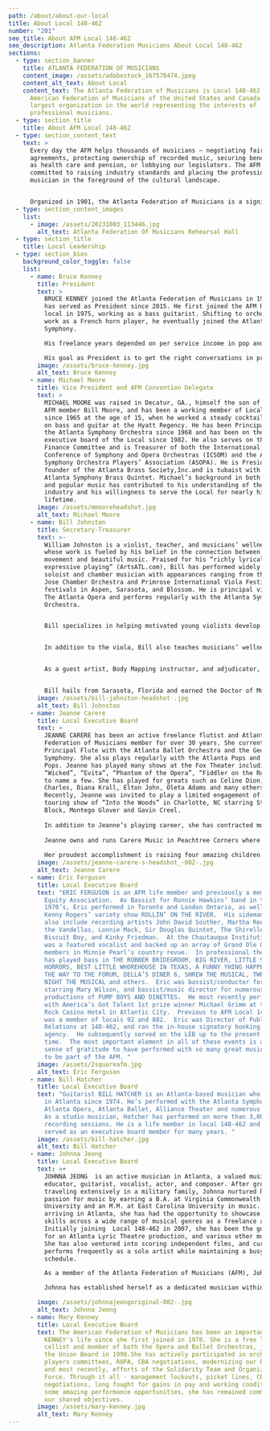 ```yaml
---
path: /about/about-our-local
title: About Local 148-462
number: "201"
seo_title: About AFM Local 148-462
seo_description: Atlanta Federation Musicians About Local 148-462
sections:
  - type: section_banner
    title: ATLANTA FEDERATION OF MUSICIANS
    content_image: /assets/adobestock_167578474.jpeg
    content_alt_text: About Local
    content_text: The Atlanta Federation of Musicians is Local 148-462 of the
      American Federation of Musicians of the United States and Canada – the
      largest organization in the world representing the interests of
      professional musicians.
  - type: section_title
    title: About AFM Local 148-462
  - type: section_content_text
    text: >
      Every day the AFM helps thousands of musicians — negotiating fair
      agreements, protecting ownership of recorded music, securing benefits such
      as health care and pension, or lobbying our legislators. The AFM is
      committed to raising industry standards and placing the professional
      musician in the foreground of the cultural landscape.


      Organized in 1901, the Atlanta Federation of Musicians is a significant chapter of the AFM representing around 700 musicians throughout Georgia, including the metropolitan areas of Atlanta, Athens, Augusta, Columbus and Macon. Our professional members perform every imaginable style of music – including blues, classical, country, ethnic/world music, hip-hop, jazz, rap, rock, soul.
  - type: section_content_images
    list:
      - image: /assets/20231003_113446.jpg
        alt_text: Atlanta Federation Of Musicians Rehearsal Hall
  - type: section_title
    title: Local Leadership
  - type: section_bios
    background_color_toggle: false
    list:
      - name: Bruce Kenney
        title: President
        text: >
          BRUCE KENNEY joined the Atlanta Federation of Musicians in 1985, and
          has served as President since 2015. He first joined the AFM Houston
          local in 1975, working as a bass guitarist. Shifting to orchestral
          work as a French horn player, he eventually joined the Atlanta
          Symphony. 

          His freelance years depended on per service income in pop and classical performance. Working freelancers in all genres stand to benefit greatly from collaborative thinking, and the AFM provides the needed structure. For specific workplaces, AFM collective bargaining agreements further solidify terms of employment. 

          His goal as President is to get the right conversations in progress so that musicians can decide how best to deal with the concerns of their professional lives. He encourages the Board to examine, with an open mind, ways to identify and inspire these voices. 
        image: /assets/bruce-kenney.jpg
        alt_text: Bruce Kenney
      - name: Michael Moore
        title: Vice President and AFM Convention Delegate
        text: >
          MICHAEL MOORE was raised in Decatur, GA., himself the son of long-time
          AFM member Bill Moore, and has been a working member of Local 148-462
          since 1965 at the age of 15, when he worked a steady cocktail hour job
          on bass and guitar at the Hyatt Regency. He has been Principal Tuba in
          the Atlanta Symphony Orchestra since 1968 and has been on the
          executive board of the Local since 1982. He also serves on the Local’s
          Finance Committee and is Treasurer of both the International
          Conference of Symphony and Opera Orchestras (ICSOM) and the Atlanta
          Symphony Orchestra Players’ Association (ASOPA). He is President and
          founder of the Atlanta Brass Society,Inc.and is tubaist with the
          Atlanta Symphony Brass Quintet. Michael’s background in both classical
          and popular music has contributed to his understanding of the music
          industry and his willingness to serve the Local for nearly his
          lifetime. 
        image: /assets/mmooreheadshot.jpg
        alt_text: Michael Moore
      - name: Bill Johnston
        title: Secretary-Treasurer
        text: >-
          William Johnston is a violist, teacher, and musicians’ wellness expert
          whose work is fueled by his belief in the connection between beautiful
          movement and beautiful music. Praised for his “richly lyrical tone and
          expressive playing” (ArtsATL.com), Bill has performed widely as a
          soloist and chamber musician with appearances ranging from the San
          Jose Chamber Orchestra and Primrose International Viola Festival to
          festivals in Aspen, Sarasota, and Blossom. He is principal violist of
          The Atlanta Opera and performs regularly with the Atlanta Symphony
          Orchestra. 


          Bill specializes in helping motivated young violists develop into accomplished players who set ambitious goals and achieve them. Student successes include admission as viola majors to schools such as Indiana University, Boston University, and the Peabody Institute. He has served on the faculty at the University of Florida, and currently teaches in his private studio in Atlanta, coaches chamber music, and regularly presents masterclasses.


          In addition to the viola, Bill also teaches musicians’ wellness. Clients ranging from middle school students to professional orchestral musicians and university professors have taken his Body Mapping courses to improve their quality of movement, enhance performance, and avoid injuries. He offers both in-person and online Body Mapping instruction in many formats, including private lessons, group courses, and guest workshops.


          As a guest artist, Body Mapping instructor, and adjudicator, Bill has worked with musicians at more than forty universities, schools, and festivals including the Cleveland Institute of Music, Florida State University, University of Toronto, as well as the American Viola Society Festival. He often works with institutions to present tailored residencies that combine viola master classes and Body Mapping teaching, as well as solo and chamber performances.


          Bill hails from Sarasota, Florida and earned the Doctor of Musical Arts Degree from the Cleveland Institute of Music. In his free time you may find him practicing Aikido or exploring Atlanta’s many wonderful parks with his Basset Hound.
        image: /assets/bill-johnston-headshot-.jpg
        alt_text: Bill Johnston
      - name: Jeanne Carere
        title: Local Executive Board
        text: >
          JEANNE CARERE has been an active freelance flutist and Atlanta
          Federation of Musicians member for over 30 years. She currently plays
          Principal Flute with the Atlanta Ballet Orchestra and the Georgia
          Symphony. She also plays regularly with the Atlanta Pops and Pullman
          Pops. Jeanne has played many shows at the Fox Theater including
          “Wicked”, “Evita”, “Phantom of the Opera”, “Fiddler on the Roof”, just
          to name a few. She has played for greats such as Celine Dion, Ray
          Charles, Diana Krall, Elton John, Oleta Adams and many others.
          Recently, Jeanne was invited to play a limited engagement of the
          touring show of “Into the Woods” in Charlotte, NC starring Stephanie
          Block, Montego Glover and Gavin Creel.  
           
          In addition to Jeanne’s playing career, she has contracted musicians for Pullman Pops at Pullman Yards, The Eagles “Hotel California” Tour in Atlanta in 2022 at State Farm Arena, operatic sensation Jessye Norman, and many other single engagements in greater Atlanta.  
           
          Jeanne owns and runs Carere Music in Peachtree Corners where she maintains a successful Flute studio and provides a space for other music teachers in the area.  
           
          Her proudest accomplishment is raising four amazing children.
        image: /assets/jeanne-carere-s-headshot_-002-.jpg
        alt_text: Jeanne Carere
      - name: Eric Ferguson
        title: Local Executive Board
        text: "ERIC FERGUSON is an AFM life member and previously a member of Actor’s
          Equity Association.  As Bassist for Ronnie Hawkins’ band in the early
          1970’s, Eric performed in Toronto and London Ontario, as well as on
          Kenny Rogers’ variety show ROLLIN’ ON THE RIVER.  His sideman credits
          also include recording artists John David Souther, Martha Reeves and
          the Vandellas, Lonnie Mack, Sir Douglas Quintet, The Shirelles, King
          Biscuit Boy, and Kinky Friedman.  At the Chautauqua Institution, Eric
          was a featured vocalist and backed up an array of Grand Ole Opry
          members in Minnie Pearl’s country revue.  In professional theatre, he
          has played bass in THE ROBBER BRIDEGROOM, BIG RIVER, LITTLE SHOP OF
          HORRORS, BEST LITTLE WHOREHOUSE IN TEXAS, A FUNNY YHING HAPPENED ON
          THE WAY TO THE FORUM, DELLA’S DINER 6, SHREW THE MUSICAL, TWELFTH
          NIGHT THE MUSICAL and others.  Eric was bassist/conductor for BEEHIVE
          starring Mary Wilson, and bassist/music director for numerous
          productions of PUMP BOYS AND DINETTES.  He most recently performed
          with America’s Got Talent 1st prize winner Michael Grimm at the Hard
          Rock Casino Hotel in Atlantic City.  Previous to AFM Local 148-462, he
          was a member of locals 92 and 802.  Eric was Director of Public
          Relations at 148-462, and ran the in-house signatory booking
          agency.  He subsequently served on the LEB up to the present
          time.  The most important element in all of these events is a deep
          sense of gratitude to have performed with so many great musicians, and
          to be part of the AFM. "
        image: /assets/2squareafm.jpg
        alt_text: Eric Ferguson
      - name: Bill Hatcher
        title: Local Executive Board
        text: "Guitarist BILL HATCHER is an Atlanta-based musician who’s been performing
          in Atlanta since 1974. He’s performed with the Atlanta Symphony,
          Atlanta Opera, Atlanta Ballet, Alliance Theater and numerous others.
          As a studio musician, Hatcher has performed on more than 3,000 local
          recording sessions. He is a life member in local 148-462 and has
          served as an executive board member for many years. "
        image: /assets/bill-hatcher.jpg
        alt_text: Bill Hatcher
      - name: Johnna Jeong
        title: Local Executive Board
        text: >+
          JOHNNA JEONG  is an active musician in Atlanta, a valued music
          educator, guitarist, vocalist, actor, and composer. After growing up
          traveling extensively in a military family, Johnna nurtured her
          passion for music by earning a B.A. at Virginia Commonwealth
          University and an M.M. at East Carolina University in music. Upon
          arriving in Atlanta, she has had the opportunity to showcase her
          skills across a wide range of musical genres as a freelance artist.
          Initially joining  Local 148-462 in 2007, she has been the guitarist
          for an Atlanta Lyric Theatre production, and various other musicals.
          She has also ventured into scoring independent films, and currently
          performs frequently as a solo artist while maintaining a busy teaching
          schedule.

          As a member of the Atlanta Federation of Musicians (AFM), Johnna contributes her support as a board member of the Diversity Committee, has been a recipient of the Music Performance Trust Fund, and is honored to follow in the footsteps of her predecessor John McCutcheon, as a Local Executive Board member. 

          Johnna has established herself as a dedicated musician within the community, and continues to enrich the cultural fabric of Atlanta. 

        image: /assets/johnnajeongoriginal-002-.jpg
        alt_text: Johnna Jeong
      - name: Mary Kenney
        title: Local Executive Board
        text: The American Federation of Musicians has been an important part of MARY
          KENNEY's life since she first joined in 1978. She is a free lance
          cellist and member of both the Opera and Ballet Orchestras, joining
          the Union Board in 1998.She has actively participated in orchestra
          players committees, ROPA, CBA negotiations, modernizing our building
          and most recently, efforts of the Solidarity Team and Organizing Task
          Force. Through it all - management lockouts, picket lines, CBA
          negotiations, long fought for gains in pay and working conditions and
          some amazing performance opportunities, she has remained committed to
          our shared objectives.
        image: /assets/mary-kenney.jpg
        alt_text: Mary Kenney
---
```

